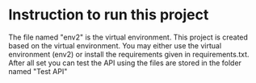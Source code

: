 # Instruction to run this project

The file named "env2" is the virtual environment. This project is created based on the virtual environment.
You may either use the virtual environment (env2) or install the requirements given in requirements.txt.
After all set you can test the API using the files are stored in the folder named "Test API"

